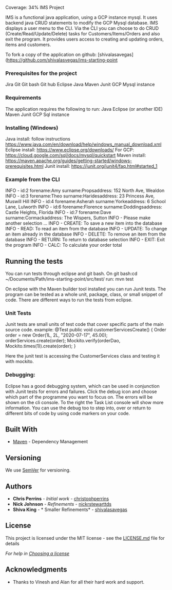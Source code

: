 Coverage: 34%
IMS Project

IMS is a functional java application, using a GCP instance mysql.
It uses backend java CRUD statements to modify the GCP Mysql database.
IMS displays a user menu to the CLI.  Via the CLI you can choose to do CRUD (Create/Read/Update/Delete) tasks for Customers/Items/Orders 
and also exit the program.  It provides users access to creating and updating orders, items and customers.

To fork a copy of the application on github: [shivalasavegas](https://github.com/shivalasvegas/ims-starting-point

### Prerequisites for the project
Jira 
Git 
Git bash
Git hub
Eclipse
Java
Maven
Junit
GCP Mysql instance

### Requirements
The application requires the following to run:
Java
Eclipse (or another IDE)
Maven
Junit
GCP Sql instance


### Installing (Windows)
Java install: follow instructions https://www.java.com/en/download/help/windows_manual_download.xml
Eclipse install: https://www.eclipse.org/downloads/
For GCP: https://cloud.google.com/sql/docs/mysql/quickstart
Maven install: https://maven.apache.org/guides/getting-started/windows-prerequisites.html
Junit install: https://junit.org/junit4/faq.html#started_1

### Example from the CLI

INFO - id:2 forename:Amy surname:Propsaddress: 152 North Ave, Wealdon
INFO - id:3 forename:Theo surname:Haridesaddress: 23 Princess Ave, Muswill Hill
INFO - id:4 forename:Asherah surname:Yorkeaddress: 6 School Lane, Lulworth
INFO - id:6 forename:Florence surname:Doddingsaddress: Castle Heights, Florida
INFO - id:7 forename:Dave surname:Cormackaddress: The Wispers, Sutton
INFO - Please make another selection ... 
INFO - CREATE: To save a new item into the database
INFO - READ: To read an item from the database
INFO - UPDATE: To change an item already in the database
INFO - DELETE: To remove an item from the database
INFO - RETURN: To return to database selection
INFO - EXIT: Exit the program
INFO - CALC: To calculate your order total

## Running the tests
You can run tests through eclipse and git bash.
On git bash:cd ~/Documents/Path/ims-starting-point/src/test/ 
run: mvn test

On eclipse with the Maven builder tool installed you can run Junit tests.
The program can be tested as a whole unit, package, class, or small snippet of code.
There are different ways to run the tests from eclipse.  

### Unit Tests 

Junit tests are small units of test code that cover specific parts of the main source code.
example: 
@Test
	public void customerServicesCreate() {
		Order order = new Order(1L, 2L, "2020-07-17", 45.00);
		orderServices.create(order);
		Mockito.verify(orderDao, Mockito.times(1)).create(order);
	}
	
Here the junit test is accessing the CustomerServices class and testing it with mockito.

### Debugging:
Eclipse has a good debugging system, which can be used in conjunction with Junit tests for errors and failures.
Click the debug icon and choose which part of the programme you want to focus on.
The errors will be shown on the cli console. To the right the Task List console will show more information.
You can use the debug too to step into, over or return to different bits of code by using code markers on your code.

## Built With

* [Maven](https://maven.apache.org/) - Dependency Management

## Versioning

We use [SemVer](http://semver.org/) for versioning.

## Authors

* **Chris Perrins** - *Initial work* - [christophperrins](https://github.com/christophperrins)
* **Nick Johnson** - *Refinements* - [nickrstewarttds](https://github.com/nickrstewarttds)
* **Shiva King** - * Smaller Refinements* - [shivalasavegas](https://github.com/shivalasvegas)

## License

This project is licensed under the MIT license - see the [LICENSE.md](LICENSE.md) file for details 

*For help in [Choosing a license](https://choosealicense.com/)*

## Acknowledgments

* Thanks to Vinesh and Alan for all their hard work and support.

